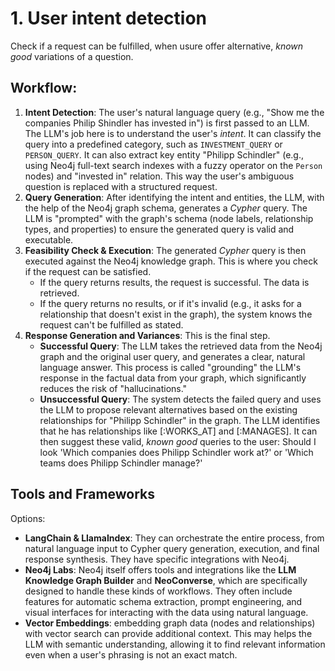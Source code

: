 # 1. User intent detection

Check if a request can be fulfilled, when usure offer alternative, *known good* variations of a question.

## Workflow:

1.  **Intent Detection**: The user's natural language query (e.g., "Show me the companies Philip Shindler has invested in") is first passed to an LLM. The LLM's job here is to understand the user's *intent*. It can classify the query into a predefined category, such as `INVESTMENT_QUERY` or `PERSON_QUERY`. It can also extract key entity "Philipp Schindler" (e.g., using Neo4j full-text search indexes with a fuzzy operator on the `Person` nodes) and "invested in" relation. This way the user's ambiguous question is replaced with a structured request.
2.  **Query Generation**: After identifying the intent and entities, the LLM, with the help of the Neo4j graph schema, generates a *Cypher* query. The LLM is "prompted" with the graph's schema (node labels, relationship types, and properties) to ensure the generated query is valid and executable.
3.  **Feasibility Check & Execution**: The generated *Cypher* query is then executed against the Neo4j knowledge graph. This is where you check if the request can be satisfied.
    * If the query returns results, the request is successful. The data is retrieved.
    * If the query returns no results, or if it's invalid (e.g., it asks for a relationship that doesn't exist in the graph), the system knows the request can't be fulfilled as stated.
4.  **Response Generation and Variances**: This is the final  step.
    * **Successful Query**: The LLM takes the retrieved data from the Neo4j graph and the original user query, and generates a clear, natural language answer. This process is called "grounding" the LLM's response in the factual data from your graph, which significantly reduces the risk of "hallucinations."
    * **Unsuccessful Query**: The system detects the failed query and uses the LLM to propose relevant alternatives based on the existing relationships for "Philipp Schindler" in the graph. The LLM identifies that he has relationships like [:WORKS_AT] and [:MANAGES]. It can then suggest these valid, *known good* queries to the user: Should I look 'Which companies does Philipp Schindler work at?' or 'Which teams does Philipp Schindler manage?'

## Tools and Frameworks

Options:

* **LangChain & LlamaIndex**: They can orchestrate the entire process, from natural language input to Cypher query generation, execution, and final response synthesis. They have specific integrations with Neo4j.
* **Neo4j Labs**: Neo4j itself offers tools and integrations like the **LLM Knowledge Graph Builder** and **NeoConverse**, which are specifically designed to handle these kinds of workflows. They often include features for automatic schema extraction, prompt engineering, and visual interfaces for interacting with the data using natural language.
* **Vector Embeddings**: embedding graph data (nodes and relationships) with vector search can provide additional context. This may helps the LLM with semantic understanding, allowing it to find relevant information even when a user's phrasing is not an exact match.
